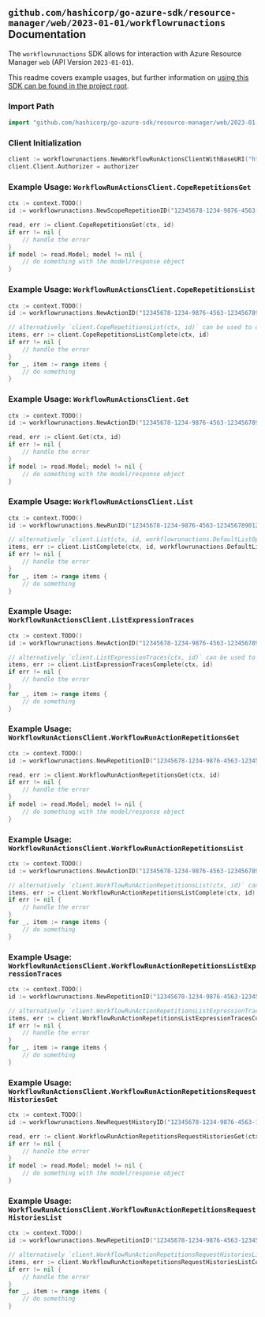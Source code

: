 
## `github.com/hashicorp/go-azure-sdk/resource-manager/web/2023-01-01/workflowrunactions` Documentation

The `workflowrunactions` SDK allows for interaction with Azure Resource Manager `web` (API Version `2023-01-01`).

This readme covers example usages, but further information on [using this SDK can be found in the project root](https://github.com/hashicorp/go-azure-sdk/tree/main/docs).

### Import Path

```go
import "github.com/hashicorp/go-azure-sdk/resource-manager/web/2023-01-01/workflowrunactions"
```


### Client Initialization

```go
client := workflowrunactions.NewWorkflowRunActionsClientWithBaseURI("https://management.azure.com")
client.Client.Authorizer = authorizer
```


### Example Usage: `WorkflowRunActionsClient.CopeRepetitionsGet`

```go
ctx := context.TODO()
id := workflowrunactions.NewScopeRepetitionID("12345678-1234-9876-4563-123456789012", "example-resource-group", "name", "workflowName", "runName", "actionName", "repetitionName")

read, err := client.CopeRepetitionsGet(ctx, id)
if err != nil {
	// handle the error
}
if model := read.Model; model != nil {
	// do something with the model/response object
}
```


### Example Usage: `WorkflowRunActionsClient.CopeRepetitionsList`

```go
ctx := context.TODO()
id := workflowrunactions.NewActionID("12345678-1234-9876-4563-123456789012", "example-resource-group", "name", "workflowName", "runName", "actionName")

// alternatively `client.CopeRepetitionsList(ctx, id)` can be used to do batched pagination
items, err := client.CopeRepetitionsListComplete(ctx, id)
if err != nil {
	// handle the error
}
for _, item := range items {
	// do something
}
```


### Example Usage: `WorkflowRunActionsClient.Get`

```go
ctx := context.TODO()
id := workflowrunactions.NewActionID("12345678-1234-9876-4563-123456789012", "example-resource-group", "name", "workflowName", "runName", "actionName")

read, err := client.Get(ctx, id)
if err != nil {
	// handle the error
}
if model := read.Model; model != nil {
	// do something with the model/response object
}
```


### Example Usage: `WorkflowRunActionsClient.List`

```go
ctx := context.TODO()
id := workflowrunactions.NewRunID("12345678-1234-9876-4563-123456789012", "example-resource-group", "name", "workflowName", "runName")

// alternatively `client.List(ctx, id, workflowrunactions.DefaultListOperationOptions())` can be used to do batched pagination
items, err := client.ListComplete(ctx, id, workflowrunactions.DefaultListOperationOptions())
if err != nil {
	// handle the error
}
for _, item := range items {
	// do something
}
```


### Example Usage: `WorkflowRunActionsClient.ListExpressionTraces`

```go
ctx := context.TODO()
id := workflowrunactions.NewActionID("12345678-1234-9876-4563-123456789012", "example-resource-group", "name", "workflowName", "runName", "actionName")

// alternatively `client.ListExpressionTraces(ctx, id)` can be used to do batched pagination
items, err := client.ListExpressionTracesComplete(ctx, id)
if err != nil {
	// handle the error
}
for _, item := range items {
	// do something
}
```


### Example Usage: `WorkflowRunActionsClient.WorkflowRunActionRepetitionsGet`

```go
ctx := context.TODO()
id := workflowrunactions.NewRepetitionID("12345678-1234-9876-4563-123456789012", "example-resource-group", "name", "workflowName", "runName", "actionName", "repetitionName")

read, err := client.WorkflowRunActionRepetitionsGet(ctx, id)
if err != nil {
	// handle the error
}
if model := read.Model; model != nil {
	// do something with the model/response object
}
```


### Example Usage: `WorkflowRunActionsClient.WorkflowRunActionRepetitionsList`

```go
ctx := context.TODO()
id := workflowrunactions.NewActionID("12345678-1234-9876-4563-123456789012", "example-resource-group", "name", "workflowName", "runName", "actionName")

// alternatively `client.WorkflowRunActionRepetitionsList(ctx, id)` can be used to do batched pagination
items, err := client.WorkflowRunActionRepetitionsListComplete(ctx, id)
if err != nil {
	// handle the error
}
for _, item := range items {
	// do something
}
```


### Example Usage: `WorkflowRunActionsClient.WorkflowRunActionRepetitionsListExpressionTraces`

```go
ctx := context.TODO()
id := workflowrunactions.NewRepetitionID("12345678-1234-9876-4563-123456789012", "example-resource-group", "name", "workflowName", "runName", "actionName", "repetitionName")

// alternatively `client.WorkflowRunActionRepetitionsListExpressionTraces(ctx, id)` can be used to do batched pagination
items, err := client.WorkflowRunActionRepetitionsListExpressionTracesComplete(ctx, id)
if err != nil {
	// handle the error
}
for _, item := range items {
	// do something
}
```


### Example Usage: `WorkflowRunActionsClient.WorkflowRunActionRepetitionsRequestHistoriesGet`

```go
ctx := context.TODO()
id := workflowrunactions.NewRequestHistoryID("12345678-1234-9876-4563-123456789012", "example-resource-group", "name", "workflowName", "runName", "actionName", "repetitionName", "requestHistoryName")

read, err := client.WorkflowRunActionRepetitionsRequestHistoriesGet(ctx, id)
if err != nil {
	// handle the error
}
if model := read.Model; model != nil {
	// do something with the model/response object
}
```


### Example Usage: `WorkflowRunActionsClient.WorkflowRunActionRepetitionsRequestHistoriesList`

```go
ctx := context.TODO()
id := workflowrunactions.NewRepetitionID("12345678-1234-9876-4563-123456789012", "example-resource-group", "name", "workflowName", "runName", "actionName", "repetitionName")

// alternatively `client.WorkflowRunActionRepetitionsRequestHistoriesList(ctx, id)` can be used to do batched pagination
items, err := client.WorkflowRunActionRepetitionsRequestHistoriesListComplete(ctx, id)
if err != nil {
	// handle the error
}
for _, item := range items {
	// do something
}
```
